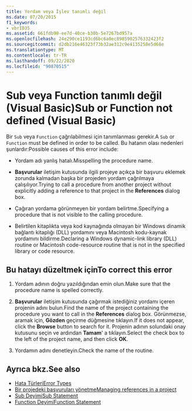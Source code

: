 ```yaml
---
title: Yordam veya İşlev tanımlı değil
ms.date: 07/20/2015
f1_keywords:
- vbrID35
ms.assetid: 661fdb90-ee7d-40ce-b30b-5e7267bd957a
ms.openlocfilehash: 24e290ce1193cd6bc6a0ec8985902576332423f2
ms.sourcegitcommit: d2db216e46323f73b32ae312c9e4135258e5d68e
ms.translationtype: MT
ms.contentlocale: tr-TR
ms.lasthandoff: 09/22/2020
ms.locfileid: "90870515"
---
```

# <a name="sub-or-function-not-defined-visual-basic"></a><span data-ttu-id="b7134-102">Sub veya Function tanımlı değil (Visual Basic)</span><span class="sxs-lookup"><span data-stu-id="b7134-102">Sub or Function not defined (Visual Basic)</span></span>

<span data-ttu-id="b7134-103">Bir `Sub` veya `Function` çağrılabilmesi için tanımlanması gerekir.</span><span class="sxs-lookup"><span data-stu-id="b7134-103">A `Sub` or `Function` must be defined in order to be called.</span></span> <span data-ttu-id="b7134-104">Bu hatanın olası nedenleri şunlardır:</span><span class="sxs-lookup"><span data-stu-id="b7134-104">Possible causes of this error include:</span></span>  
  
- <span data-ttu-id="b7134-105">Yordam adı yanlış hatalı.</span><span class="sxs-lookup"><span data-stu-id="b7134-105">Misspelling the procedure name.</span></span>  
  
- <span data-ttu-id="b7134-106">**Başvurular** iletişim kutusunda ilgili projeye açıkça bir başvuru eklemek zorunda kalmadan başka bir projeden yordam çağrılmaya çalışılıyor.</span><span class="sxs-lookup"><span data-stu-id="b7134-106">Trying to call a procedure from another project without explicitly adding a reference to that project in the **References** dialog box.</span></span>  
  
- <span data-ttu-id="b7134-107">Çağıran yordama görünmeyen bir yordam belirtme.</span><span class="sxs-lookup"><span data-stu-id="b7134-107">Specifying a procedure that is not visible to the calling procedure.</span></span>  
  
- <span data-ttu-id="b7134-108">Belirtilen kitaplıkta veya kod kaynağında olmayan bir Windows dinamik bağlantı kitaplığı (DLL) yordamını veya Macintosh kodu-kaynak yordamını bildirme.</span><span class="sxs-lookup"><span data-stu-id="b7134-108">Declaring a Windows dynamic-link library (DLL) routine or Macintosh code-resource routine that is not in the specified library or code resource.</span></span>  
  
## <a name="to-correct-this-error"></a><span data-ttu-id="b7134-109">Bu hatayı düzeltmek için</span><span class="sxs-lookup"><span data-stu-id="b7134-109">To correct this error</span></span>  
  
1. <span data-ttu-id="b7134-110">Yordam adının doğru yazıldığından emin olun.</span><span class="sxs-lookup"><span data-stu-id="b7134-110">Make sure that the procedure name is spelled correctly.</span></span>  
  
2. <span data-ttu-id="b7134-111">**Başvurular** iletişim kutusunda çağırmak istediğiniz yordamı içeren projenin adını bulun.</span><span class="sxs-lookup"><span data-stu-id="b7134-111">Find the name of the project containing the procedure you want to call in the **References** dialog box.</span></span> <span data-ttu-id="b7134-112">Görünmezse, aramak için, **Gözden** geçirme düğmesine tıklayın.</span><span class="sxs-lookup"><span data-stu-id="b7134-112">If it does not appear, click the **Browse** button to search for it.</span></span> <span data-ttu-id="b7134-113">Projenin adının solundaki onay kutusunu seçin ve ardından **Tamam**' a tıklayın.</span><span class="sxs-lookup"><span data-stu-id="b7134-113">Select the check box to the left of the project name, and then click **OK**.</span></span>  
  
3. <span data-ttu-id="b7134-114">Yordamın adını denetleyin.</span><span class="sxs-lookup"><span data-stu-id="b7134-114">Check the name of the routine.</span></span>  
  
## <a name="see-also"></a><span data-ttu-id="b7134-115">Ayrıca bkz.</span><span class="sxs-lookup"><span data-stu-id="b7134-115">See also</span></span>

- [<span data-ttu-id="b7134-116">Hata Türleri</span><span class="sxs-lookup"><span data-stu-id="b7134-116">Error Types</span></span>](../../programming-guide/language-features/error-types.md)
- [<span data-ttu-id="b7134-117">Bir projedeki başvuruları yönetme</span><span class="sxs-lookup"><span data-stu-id="b7134-117">Managing references in a project</span></span>](/visualstudio/ide/managing-references-in-a-project)
- [<span data-ttu-id="b7134-118">Sub Deyimi</span><span class="sxs-lookup"><span data-stu-id="b7134-118">Sub Statement</span></span>](../statements/sub-statement.md)
- [<span data-ttu-id="b7134-119">Function Deyimi</span><span class="sxs-lookup"><span data-stu-id="b7134-119">Function Statement</span></span>](../statements/function-statement.md)

